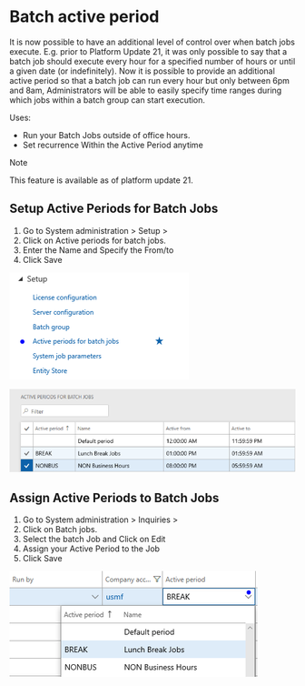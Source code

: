 
# Batch active period

It is now possible to have an additional level of control over when batch jobs execute. E.g. prior to Platform Update 21, it was only possible to say that a batch job should execute every hour for a specified number of hours or until a given date (or indefinitely). Now it is possible to provide an additional active period so that a batch job can run every hour but only between 6pm and 8am, 
Administrators will be able to easily specify time ranges during which jobs within a batch group can start execution. 

Uses: 
- Run your Batch Jobs outside of office hours.
- Set recurrence Within the Active Period anytime 

> [!NOTE]
> This feature is available as of platform update 21.

## Setup Active Periods for Batch Jobs 

1.	Go to System administration > Setup > 
2.	Click on Active periods for batch jobs.
3.	Enter the Name and Specify the From/to
4.	Click Save

![Menu](./media/menu-setup-activejobs.png)

![Active Period Form](./media/active-periods.png)

## Assign Active Periods to Batch Jobs

1.	Go to System administration > Inquiries > 
2.	Click on Batch jobs.
3.	Select the batch Job and Click on Edit
4.	Assign your Active Period to the Job
5.	Click Save

![Assign Active Period](./media/assign-active-period.png)
 


